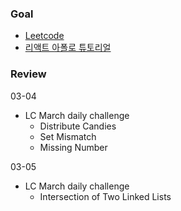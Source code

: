 ### Goal

- [Leetcode](https://leetcode.com/explore/challenge/card/march-leetcoding-challenge-2021/588/week-1-march-1st-march-7th/) 
- [리액트 아폴로 튜토리얼](https://www.howtographql.com/react-apollo/0-introduction/)

### Review

03-04

- LC March daily challenge 
  - Distribute Candies
  - Set Mismatch
  - Missing Number

03-05

- LC March daily challenge
  - Intersection of Two Linked Lists
